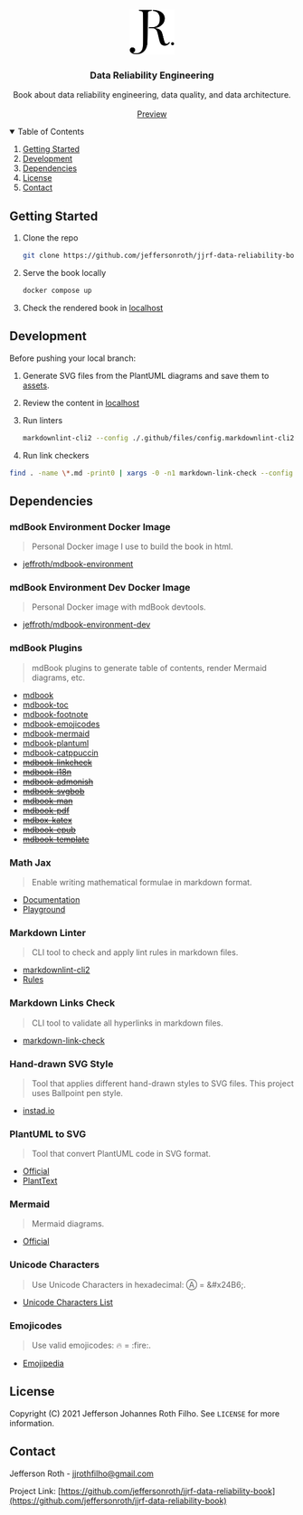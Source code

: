 <!-- PROJECT LOGO -->
<br />
<p align="center">
  <a href="https://github.com/jeffersonroth/jjrf-data-reliability-book">
    <img src="src/assets/images/logo.svg" alt="Logo" width="80" height="80">
  </a>

  <h3 align="center">Data Reliability Engineering</h3>

  <p align="center">
    Book about data reliability engineering, data quality, and data architecture.
    <br />
    <br />
    <a href="https://jeffersonroth.github.io/jjrf-data-reliability-book/">Preview</a>
  </p>
</p>

<!-- TABLE OF CONTENTS -->
<details open="open">
  <summary>Table of Contents</summary>
  <ol>
    <li><a href="#getting-started">Getting Started</a></li>
    <li><a href="#development">Development</a></li>
    <li><a href="#dependencies">Dependencies</a></li>
    <li><a href="#license">License</a></li>
    <li><a href="#contact">Contact</a></li>
  </ol>
</details>

<!-- GETTING STARTED -->

## Getting Started

1. Clone the repo

   ```sh
   git clone https://github.com/jeffersonroth/jjrf-data-reliability-book.git
   ```

2. Serve the book locally

   ```sh
   docker compose up
   ```

3. Check the rendered book in [localhost](localhost:3001)

<!-- DEVELOPMENT -->

## Development

Before pushing your local branch:

1. Generate SVG files from the PlantUML diagrams and save them to [assets](./src/assets/).

2. Review the content in [localhost](localhost:3000)

3. Run linters

   ```sh
   markdownlint-cli2 --config ./.github/files/config.markdownlint-cli2.jsonc --fix | tee mdlint
   ```

4. Run link checkers

  ```sh
  find . -name \*.md -print0 | xargs -0 -n1 markdown-link-check --config ./.github/files/markdown.links.config.json | tee mdlink
  ```

<!-- DEPENDENCIES -->

## Dependencies

### mdBook Environment Docker Image
>
> Personal Docker image I use to build the book in html.

* [jeffroth/mdbook-environment](https://hub.docker.com/r/jeffroth/mdbook-environment)

### mdBook Environment Dev Docker Image
>
> Personal Docker image with mdBook devtools.

* [jeffroth/mdbook-environment-dev](https://hub.docker.com/r/jeffroth/mdbook-environment-dev)

### mdBook Plugins
>
> mdBook plugins to generate table of contents, render Mermaid diagrams, etc.

* [mdbook](https://crates.io/crates/mdbook)
* [mdbook-toc](https://crates.io/crates/mdbook-toc)
* [mdbook-footnote](https://crates.io/crates/mdbook-footnote)
* [mdbook-emojicodes](https://crates.io/crates/mdbook-emojicodes)
* [mdbook-mermaid](https://crates.io/crates/mdbook-mermaid)
* [mdbook-plantuml](https://crates.io/crates/mdbook-plantuml)
* [mdbook-catppuccin](https://crates.io/crates/mdbook-catppuccin)
* [~~mdbook-linkcheck~~](https://crates.io/crates/mdbook-linkcheck)
* [~~mdbook-i18n~~](https://crates.io/crates/mdbook-i18n)
* [~~mdbook-admonish~~](https://crates.io/crates/mdbook-admonish)
* [~~mdbook-svgbob~~](https://crates.io/crates/mdbook-svgbob)
* [~~mdbook-man~~](https://crates.io/crates/mdbook-man)
* [~~mdbook-pdf~~](https://crates.io/crates/mdbook-pdf)
* [~~mdbox-katex~~](https://crates.io/crates/mdbook-katex)
* [~~mdbook-epub~~](https://crates.io/crates/mdbook-epub)
* [~~mdbook-template~~](https://crates.io/crates/mdbook-template)

### Math Jax
>
> Enable writing mathematical formulae in markdown format.

* [Documentation](https://bearnok.com/grva/en/knowledge/software/mathjax)
* [Playground](https://www.mdraft.net/)

### Markdown Linter
>
> CLI tool to check and apply lint rules in markdown files.

* [markdownlint-cli2](https://github.com/DavidAnson/markdownlint-cli2)
* [Rules](https://github.com/DavidAnson/markdownlint)

### Markdown Links Check
>
> CLI tool to validate all hyperlinks in markdown files.

* [markdown-link-check](https://github.com/tcort/markdown-link-check)

### Hand-drawn SVG Style
>
> Tool that applies different hand-drawn styles to SVG files. This project uses Ballpoint pen style.

* [instad.io](https://go.instad.io/)

### PlantUML to SVG
>
> Tool that convert PlantUML code in SVG format.

* [Official](https://www.plantuml.com/plantuml)
* [PlantText](https://www.planttext.com/)

### Mermaid
>
> Mermaid diagrams.

* [Official](https://mermaid.live/)

### Unicode Characters
>
> Use Unicode Characters in hexadecimal: &#x24B6; = \&#x24B6;.

* [Unicode Characters List](https://en.wikipedia.org/wiki/List_of_Unicode_characters)

### Emojicodes
>
> Use valid emojicodes: :fire: = :fire\:.

* [Emojipedia](https://emojipedia.org/)

<!-- LICENSE -->

## License

Copyright (C) 2021 Jefferson Johannes Roth Filho. See `LICENSE` for more information.

<!-- CONTACT -->

## Contact

Jefferson Roth - <jjrothfilho@gmail.com>

Project Link: [https://github.com/jeffersonroth/jjrf-data-reliability-book](https://github.com/jeffersonroth/jjrf-data-reliability-book)
